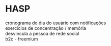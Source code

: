 # HASP

cronograma do dia do usuário com notificações <br>
exercicios de concentração / memória <br>
desvincula a pessoa de rede social <br>
b2c - freemium <br>

